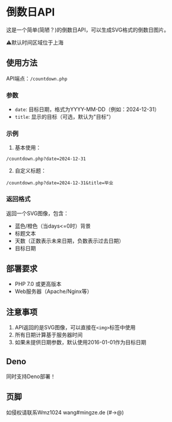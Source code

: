 # 倒数日API

这是一个简单(简陋？)的倒数日API，可以生成SVG格式的倒数日图片。

⚠️默认时间区域位于上海

## 使用方法

API端点：`/countdown.php`

### 参数

- `date`: 目标日期，格式为YYYY-MM-DD（例如：2024-12-31）
- `title`: 显示的目标（可选，默认为"目标"）

### 示例

1. 基本使用：
```
/countdown.php?date=2024-12-31
```

2. 自定义标题：
```
/countdown.php?date=2024-12-31&title=毕业
```

### 返回格式

返回一个SVG图像，包含：
- 蓝色/橙色（当days<=0时）背景
- 标题文本
- 天数（正数表示未来日期，负数表示过去日期）
- 目标日期

## 部署要求

- PHP 7.0 或更高版本
- Web服务器（Apache/Nginx等）

## 注意事项

1. API返回的是SVG图像，可以直接在`<img>`标签中使用
2. 所有日期计算基于服务器时间
3. 如果未提供日期参数，默认使用2016-01-01作为目标日期

## Deno

同时支持Deno部署！

## 页脚

如侵权请联系Wmz1024 wang#mingze.de (#->@)
